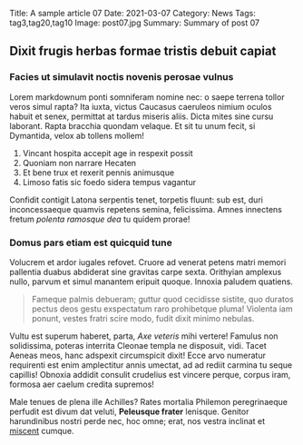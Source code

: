 Title: A sample article 07
Date: 2021-03-07
Category: News
Tags: tag3,tag20,tag10
Image: post07.jpg
Summary: Summary of post 07

## Dixit frugis herbas formae tristis debuit capiat

### Facies ut simulavit noctis novenis perosae vulnus

Lorem markdownum ponti somniferam nomine nec: o saepe terrena tollor veros simul
rapta? Ita iuxta, victus Caucasus caeruleos nimium oculos habuit et senex,
permittat at tardus miseris aliis. Dicta mites sine cursu laborant. Rapta
bracchia quondam velaque. Et sit tu unum fecit, si Dymantida, velox ab tollens
mollem!

1. Vincant hospita accepit age in respexit possit
2. Quoniam non narrare Hecaten
3. Et bene trux et rexerit pennis animusque
4. Limoso fatis sic foedo sidera tempus vagantur

Confidit contigit Latona serpentis tenet, torpetis fluunt: sub est, duri
inconcessaeque quamvis repetens semina, felicissima. Amnes innectens fretum
*polenta ramosque dea* tu quidem prorae!

### Domus pars etiam est quicquid tune

Volucrem et ardor iugales refovet. Cruore ad venerat petens matri memori
pallentia duabus abdiderat sine gravitas carpe sexta. Orithyian amplexus nullo,
parvum et simul manantem eripuit quoque. Innoxia paludem quatiens.

> Fameque palmis debueram; guttur quod cecidisse sistite, quo duratos pectus
> deos gestu exspectatum raro prohibetque pluma! Violenta iam ponunt, vestes
> fratri scire modo, fudit dixit minimo nebulas.

Vultu est superum haberet, parta, *Axe veteris* mihi vertere! Famulus non
solidissima, poteras interrita Cleonae templa ne disposuit, vidi. Tacet Aeneas
meos, hanc adspexit circumspicit dixit! Ecce arvo numeratur requirenti est enim
amplectitur annis umectat, ad ad rediit carmina tu seque capillis! Obnoxia
addidit consulit crudelius est vincere perque, corpus iram, formosa aer caelum
credita supremos!

Male tenues de plena ille Achilles? Rates mortalia Philemon peregrinaeque
perfudit est divum dat veluti, **Peleusque frater** lenisque. Genitor
harundinibus nostri perde nec, hoc omne; erat, nos vestra inclinat et
[miscent](http://ait.io/quaterque.html) cumque.
